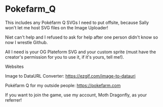# Pokefarm_Q
This includes any Pokéfarm Q SVGs I need to put offsite, because Sally won't let me host SVG files on the Image Uploader! 

Niet can't help and I refused to ask for help after one person didn't know so now I wrestle Github.

All I need is your OG Plateform SVG and your custom sprite (must have the creator's permission for you to use it, if it's yours, tell me!).

Websites

Image to DataURL Converter: https://ezgif.com/image-to-datauri

Pokéfarm Q for my outside people: https://pokefarm.com

If you want to join the game, use my account, Moth Dragonfly, as your referrer!
